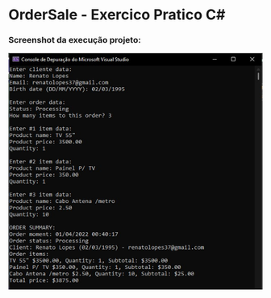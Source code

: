 # OrderSale - Exercico Pratico C#

### Screenshot da execução projeto:

![Screenshot OrderSales](./img/OrderSales.jpg)